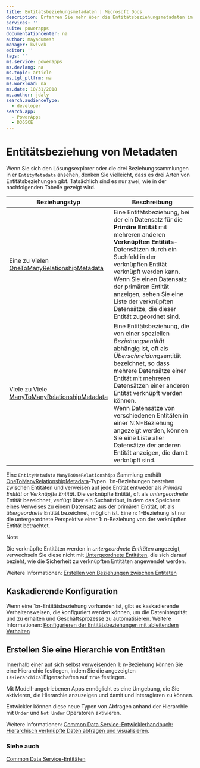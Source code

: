```yaml
---
title: Entitätsbeziehungsmetadaten | Microsoft Docs
description: Erfahren Sie mehr über die Entitätsbeziehungsmetadaten im Common Data Service
services: ''
suite: powerapps
documentationcenter: na
author: mayadumesh
manager: kvivek
editor: ''
tags: ''
ms.service: powerapps
ms.devlang: na
ms.topic: article
ms.tgt_pltfrm: na
ms.workload: na
ms.date: 10/31/2018
ms.author: jdaly
search.audienceType:
  - developer
search.app:
  - PowerApps
  - D365CE
---
```


# <a name="entity-relationship-metadata"></a>Entitätsbeziehung von Metadaten

Wenn Sie sich den Lösungsexplorer oder die drei Beziehungssammlungen in er `EntityMetadata` ansehen, denken Sie vielleicht, dass es drei Arten von Entitätsbeziehungen gibt. Tatsächlich sind es nur zwei, wie in der nachfolgenden Tabelle gezeigt wird.

|Beziehungstyp|Beschreibung|
|--|--|
|Eine zu Vielen<br />[OneToManyRelationshipMetadata](/dotnet/api/microsoft.xrm.sdk.metadata.onetomanyrelationshipmetadata)|Eine Entitätsbeziehung, bei der ein Datensatz für die **Primäre Entität** mit mehreren anderen **Verknüpften Entitäts**-Datensätzen durch ein Suchfeld in der verknüpften Entität verknüpft werden kann.<br />Wenn Sie einen Datensatz der primären Entität anzeigen, sehen Sie eine Liste der verknüpften Datensätze, die dieser Entität zugeordnet sind.|
|Viele zu Viele<br />[ManyToManyRelationshipMetadata](/dotnet/api/microsoft.xrm.sdk.metadata.manytomanyrelationshipmetadata)|Eine Entitätsbeziehung, die von einer speziellen *Beziehungsentität* abhängig ist, oft als *Überschneidungs*entität bezeichnet, so dass mehrere Datensätze einer Entität mit mehreren Datensätzen einer anderen Entität verknüpft werden können.<br />Wenn Datensätze von verschiedenen Entitäten in einer N:N-Beziehung angezeigt werden, können Sie eine Liste aller Datensätze der anderen Entität anzeigen, die damit verknüpft sind.|

Eine `EntityMetadata` `ManyToOneRelationships` Sammlung enthält [OneToManyRelationshipMetadata](/dotnet/api/microsoft.xrm.sdk.metadata.onetomanyrelationshipmetadata)-Typen. 1:n-Beziehungen bestehen zwischen Entitäten und verweisen auf jede Entität entweder als *Primäre Entität* or *Verknüpfte Entität*. Die verknüpfte Entität, oft als *untergeordnete* Entität bezeichnet, verfügt über ein Suchattribut, in dem das Speichern eines Verweises zu einem Datensatz aus der primären Entität, oft als *übergeordnete* Entität bezeichnet, möglich ist. Eine n: 1-Beziehung ist nur die untergeordnete Perspektive einer 1: n-Beziehung von der verknüpften Entität betrachtet.

> [!NOTE]
> Die verknüpfte Entitäten werden in *untergeordnete Entitäten* angezeigt, verwechseln Sie diese nicht mit [Untergeordnete Entitäten](entity-metadata.md#child-entities), die sich darauf bezieht, wie die  Sicherheit zu verknüpften Entitäten angewendet werden.

Weitere Informationen: [Erstellen von Beziehungen zwischen Entitäten](../../maker/common-data-service/data-platform-entity-lookup.md)

## <a name="cascade-configuration"></a>Kaskadierende Konfiguration

Wenn eine 1:n-Entitätsbeziehung vorhanden ist, gibt es kaskadierende Verhaltensweisen, die konfiguriert werden können, um die Datenintegrität und zu erhalten und Geschäftsprozesse zu automatisieren. Weitere Informationen: [ Konfigurieren der Entitätsbeziehungen mit ableitendem Verhalten](configure-entity-relationship-cascading-behavior.md)

## <a name="create-a-hierarchy-of-entities"></a>Erstellen Sie eine Hierarchie von Entitäten

Innerhalb einer auf sich selbst verweisenden 1: n-Beziehung können Sie eine Hierarchie festlegen, indem Sie die angezeigten `IsHierarchical`Eigenschaften auf `true` festlegen.

Mit Modell-angetriebenen Apps ermöglicht es eine Umgebung, die Sie aktivieren, die Hierarchie anzuzeigen und damit und interagieren zu können. 

Entwickler können diese neue Typen von Abfragen anhand der Hierarchie mit `Under` und `Not Under` Operatoren aktivieren.

Weitere Informationen: [Common Data Service-Entwicklerhandbuch: Hierarchisch verknüpfte Daten abfragen und visualisieren](/dynamics365/customer-engagement/customize/query-visualize-hierarchical-data).

### <a name="see-also"></a>Siehe auch

[Common Data Service-Entitäten](entities.md)
